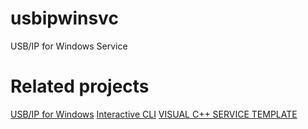 # usbipwinsvc
USB/IP for Windows Service

# Related projects
[USB/IP for Windows](https://github.com/cezanne/usbip-win)
[Interactive CLI](https://github.com/daniele77/cli)
[VISUAL C++ SERVICE TEMPLATE](https://github.com/kazaamjt/Win32_Service-CPP-Template)
